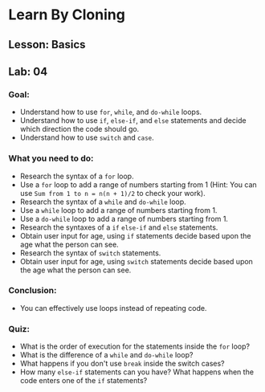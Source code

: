 # Learn By Cloning
## Lesson: Basics
## Lab: 04

### Goal:
- Understand how to use `for`, `while`, and `do-while` loops.
- Understand how to use `if`, `else-if`, and `else` statements and decide which direction the code should go.
- Understand how to use `switch` and `case`.

### What you need to do:
- Research the syntax of a `for` loop.
- Use a `for` loop to add a range of numbers starting from 1 (Hint: You can use `Sum from 1 to n = n(n + 1)/2` to check your work).
- Research the syntax of a `while` and `do-while` loop.
- Use a `while` loop to add a range of numbers starting from 1.
- Use a `do-while` loop to add a range of numbers starting from 1.
- Research the syntaxes of a `if` `else-if` and `else` statements.
- Obtain user input for age, using `if` statements decide based upon the age what the person can see.
- Research the syntax of `switch` statements.
- Obtain user input for age, using `switch` statements decide based upon the age what the person can see.

### Conclusion:
- You can effectively use loops instead of repeating code.


### Quiz:
- What is the order of execution for the statements inside the `for` loop?
- What is the difference of a `while` and `do-while` loop?
- What happens if you don't use `break` inside the switch cases?
- How many `else-if` statements can you have? What happens when the code enters one of the `if` statements?